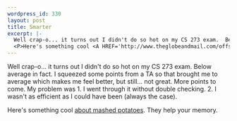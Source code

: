 ```yaml
--- 
wordpress_id: 330
layout: post
title: Smarter
excerpt: |-
  Well crap-o... it turns out I didn't do so hot on my CS 273 exam.  Below average in fact.  I squeezed some points from a TA so that brought me to average which makes me feel better, but still... not great.  More points to come.  My problem was 1. I went through it without double checking.  2.  I wasn't as efficient as I could have been (always the case).
  <P>Here's something cool <A HREF='http://www.theglobeandmail.com/offsite/Science/19991026/UMEMON.html'>about mashed potatoes</A>.  They help your memory.
---
```

Well crap-o... it turns out I didn't do so hot on my CS 273 exam.  Below average in fact.  I squeezed some points from a TA so that brought me to average which makes me feel better, but still... not great.  More points to come.  My problem was 1. I went through it without double checking.  2.  I wasn't as efficient as I could have been (always the case).
<P>Here's something cool <A HREF='http://www.theglobeandmail.com/offsite/Science/19991026/UMEMON.html'>about mashed potatoes</A>.  They help your memory.
